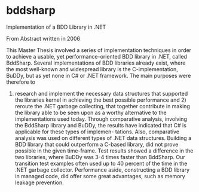 # bddsharp
Implementation of a BDD Library in .NET

From Abstract written in 2006

This Master Thesis involved a series of implementation techniques in order
to achieve a usable, yet performance-oriented BDD library in .NET, called
BddSharp. Several implementations of BDD libraries already exist, where the
most well-known and widespread library is the C-implementation, BuDDy, but
as yet none in C# or .NET framework. The main purposes were therefore to
1) research and implement the necessary data structures that supported the
libraries kernel in achieving the best possible performance and 2) reroute the
.NET garbage collecting, that together contribute in making the library able to
be seen upon as a worthy alternative to the implementations used today.
Through comparative analysis, involving the BddSharp library and BuDDy,
the results have indicated that C# is applicable for these types of implemen-
tations. Also, comparative analysis was used on different types of .NET data
structures.
Building a BDD library that could outperform a C-based library, did not
prove possible in the given time-frame. Test results showed a difference in the
two libraries, where BuDDy was 3-4 times faster than BddSharp. Our transition
test examples often used up to 40 percent of the time in the .NET garbage
collector. Performance aside, constructing a BDD library in managed code, did
offer some great advantages, such as memory leakage prevention.
